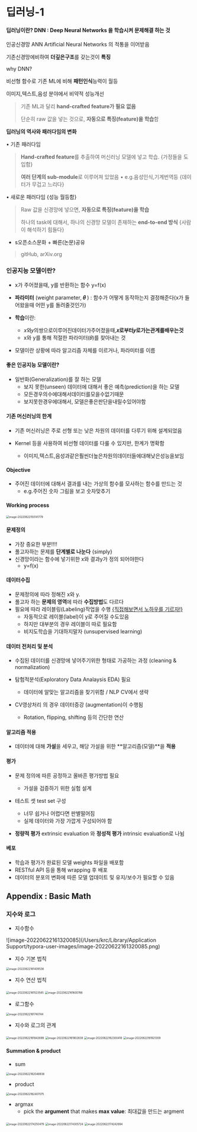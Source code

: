 # 딥러닝-1

#### 딥러닝이란? DNN : Deep Neural Networks 을 학습시켜 문제해결 하는 것

인공신경망 ANN Artificial Neural Networks 의 적통을 이어받음

기존신경망에비하여 **더깊은구조**를 갖는것이 **특징**



why DNN? 

비선형 함수로 기존 ML에 비해 **패턴인식**능력이 월등

이미지,텍스트,음성 분야에서 비약적 성능개선

> 기존 ML과 달리 **hand-crafted feature가 필요 없음**
>
> 단순히 raw 값을 넣는 것으로, **자동으로 특징(feature)을 학습**함



**딥러닝의 역사와 패러다임의 변화**

• 기존 패러다임

> **Hand-crafted feature**를 추출하여 머신러닝 모델에 넣고 학습.  {가정들을 도입함}
>
> **여러 단계의 sub-module**로 이루어져 있었음 • e.g.음성인식,기계번역등 {데이터가 무겁고 느리다}

• 새로운 패러다임  {성능 월등함}

> Raw 값을 신경망에 넣으면, **자동으로 특징(feature)을 학습** 
>
> 하나의 task에 대해서, 하나의 신경망 모델이 존재하는 **end-to-end 방식** {사람이 해석하기 힘들다}



- s오픈소스문화 + 빠른(논문)공유

> gitHub, arXiv.org



### 인공지능 모델이란?



- x가 주어졌을때, y를 반환하는 함수  y=f(x)

- **파라미터** (weight parameter, **𝜃** ) : 함수가 어떻게 동작하는지 결정해준다(x가 들어왔을때 어떤 y를 돌려줄것인가)

- **학습**이란:
  -  𝑥와𝑦의쌍으로이루어진데이터가주어졌을때,**𝑥로부터𝑦로가는관계를배우는것** 
  -  x와 y를 통해 적절한 파라미터(𝜃)를 찾아내는 것

- 모델이란
    상황에 따라 알고리즘 자체를 이르거나, 파라미터를 이름

#### 좋은 인공지능 모델이란?

- 일반화(Generalization)를 잘 하는 모델
  - 보지 못한(unseen) 데이터에 대해서 좋은 예측(prediction)을 하는 모델 
  - 모든경우의수에대해서데이터를모을수없기때문
  - 보지못한경우에대해서, 모델은좋은판단을내릴수있어야함



#### 기존 머신러닝의 한계

- 기존 머신러닝은 주로 선형 또는 낮은 차원의 데이터를 다루기 위해 설계되었음

- Kernel 등을 사용하여 비선형 데이터를 다룰 수 있지만, 한계가 명확함
  - 이미지,텍스트,음성과같은훨씬더높은차원의데이터들에대해낮은성능을보임



#### Objective

- 주어진 데이터에 대해서 결과를 내는 가상의 함수를 모사하는 함수를 만드는 것 
  -  e.g.주어진 숫자 그림을 보고 숫자맞추기



#### Working process

<img src="/Users/krc/Library/Application Support/typora-user-images/image-20220622150141779.png" alt="image-20220622150141779" style="zoom:50%;" />



#### 문제정의

- 가장 중요한 부분!!!!
- 풀고자하는 문제를 **단계별로 나눈다** {simply}
- 신경망이라는 함수에 넣기위한 x와 결과y가 정의 되어야한다
  - y=f(x)

#### 데이터수집

- 문제정의에 따라 정해진 x와 y.
- 풀고자 하는 **문제의 영역**에 따라 **수집방법**도 다르다
- 필요에 따라 레이블링(Labeling)작업을 수행 <u>{직접해보면서 노하우를 기르자!}</u>
  - 자동적으로 레이블(label)이 y로 주어질 수도있음
  - 하지만 대부분의 경우 레이블이 따로 필요함
  - 비지도학습을 기대하지말자 (unsupervised learning)



#### 데이터 전처리 및 분석

- 수집된 데이터를 신경망에 넣어주기위한 형태로 가공하는 과정 (cleaning & normalization)

- 탐험적분석(Exploratory Data Analaysis EDA) 필요
  - 데이터에 알맞는 알고리즘을 찾기위함 / NLP CV에서 생략
- CV영상처리 의 경우 데이터증강 (augmentation)이 수행됨
  - Rotation, flipping, shifting 등의 간단한 연산



#### 알고리즘 적용

- 데이터에 대해 **가설**을 세우고, 해당 가설을 위한 **알고리즘(모델)**을 **적용**



#### 평가

- 문제 정의에 따른 공정하고 올바흔 평가방법 필요
  - 가설을 검증하기 위한 실험 설계

- 테스트 셋 test set 구성
  - 너무 쉽거나 어렵다면 판별떨어짐
  - 실제 데이터와 가장 가깝게 구성되어야 함
- **정량적 평가** extrinsic evaluation 와 **정성적 평가** intrinsic evaluation로 나뉨





#### 베포

- 학습과 평가가 완료된 모델 weights 파일을 배포함
- RESTful API 등을 통해 wrapping 후 배포
- 데이터의 분포의 변화에 따른 모델 업데이트 및 유지/보수가 필요할 수 있음





## Appendix : Basic Math

### 지수와 로그

- 지수함수

![image-20220622161320085](/Users/krc/Library/Application Support/typora-user-images/image-20220622161320085.png)

- 지수 기본 법칙

<img src="/Users/krc/Library/Application Support/typora-user-images/image-20220622161409536.png" alt="image-20220622161409536" style="zoom:50%;" />

- 지수 연산 법칙

<img src="/Users/krc/Library/Application Support/typora-user-images/image-20220622161523545.png" alt="image-20220622161523545" style="zoom:50%;" />

<img src="/Users/krc/Library/Application Support/typora-user-images/image-20220622161600766.png" alt="image-20220622161600766" style="zoom:50%;" />

- 로그함수

<img src="/Users/krc/Library/Application Support/typora-user-images/image-20220622161740744.png" alt="image-20220622161740744" style="zoom:50%;" />

- 지수와 로그의 관계



<img src="/Users/krc/Library/Application Support/typora-user-images/image-20220622161842699.png" alt="image-20220622161842699" style="zoom:50%;" />

<img src="/Users/krc/Library/Application Support/typora-user-images/image-20220622161902638.png" alt="image-20220622161902638" style="zoom:50%;" />

<img src="/Users/krc/Library/Application Support/typora-user-images/image-20220622162300418.png" alt="image-20220622162300418" style="zoom:50%;" />

<img src="/Users/krc/Library/Application Support/typora-user-images/image-20220622161921309.png" alt="image-20220622161921309" style="zoom:50%;" />

#### Summation & product

- sum

<img src="/Users/krc/Library/Application Support/typora-user-images/image-20220622162046938.png" alt="image-20220622162046938" style="zoom:50%;" />

- product

<img src="/Users/krc/Library/Application Support/typora-user-images/image-20220622162407075.png" alt="image-20220622162407075" style="zoom:50%;" />

- argmax
  - pick the **argument** that makes **max value**: 최대값을 만드는 argment

<img src="/Users/krc/Library/Application Support/typora-user-images/image-20220622174250479.png" alt="image-20220622174250479" style="zoom:50%;" />

<img src="/Users/krc/Library/Application Support/typora-user-images/image-20220622174305724.png" alt="image-20220622174305724" style="zoom:50%;" />

<img src="/Users/krc/Library/Application Support/typora-user-images/image-20220622174242694.png" alt="image-20220622174242694" style="zoom:50%;" />
